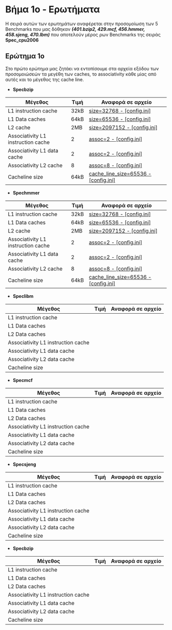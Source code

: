 # Βήμα 1ο - Ερωτήματα

Η σειρά αυτών των ερωτημάτων αναφέρεται στην προσομοίωση των 5 Benchmarks που μας δόθηκαν **_(401.bzip2, 429.mcf, 456.hmmer, 458.sjeng, 470.lbm)_** που αποτελούν μέρος ρων Benchmarks της σειράς **Spec_cpu2006**

## Ερώτημα 1ο

Στο πρώτο ερώτημα μας ζητάει να εντοπίσουμε στα αρχεία εξόδου των προσομοιώσεών τα μεγέθη των caches, το associativity κάθε μίας από αυτές και το μέγεθος της cache line.

- **Specbzip**

Μέγεθος | Τιμή | Αναφορά σε αρχείο
----------------- | ----- | ------------------
L1 instruction cache | 32kB  |  [size=32768 - [config.ini]](/Step1_files/specbzip/config.ini#L845)
L1 Data caches  | 64kB  | [size=65536 - [config.ini]](/Step1_files/specbzip/config.ini#L179)
L2 cache  | 2MB | [size=2097152 - [config.ini]](/Step1_files/specbzip/config.ini#L1050)
Associativity L1 instruction cache  | 2 | [assoc=2 - [config.ini]](/Step1_files/specbzip/config.ini#L832)
Associativity L1 data cache | 2 | [assoc=2 - [config.ini]](/Step1_files/specbzip/config.ini#L159)
Associativity L2 cache | 8 | [assoc=8 - [config.ini]](/Step1_files/specbzip/config.ini#L1037)
Cacheline size  | 64kB |  [cache_line_size=65536 - [config.ini]](/Step1_files/specbzip/config.ini#L15)

- **Spechmmer**

Μέγεθος | Τιμή | Αναφορά σε αρχείο
----------------- | ----- | ------------------
L1 instruction cache | 32kB  |  [size=32768 - [config.ini]](/Step1_files/spechmmer/config.ini#L813)
L1 Data caches  | 64kB  | [size=65536 - [config.ini]](/Step1_files/spechmmer/config.ini#L211)
L2 cache  | 2MB | [size=2097152 - [config.ini]](/Step1_files/spechmmer/config.ini#L1018)
Associativity L1 instruction cache  | 2 | [assoc=2 - [config.ini]](/Step1_files/spechmmer/config.ini#L793)
Associativity L1 data cache | 2 | [assoc=2 - [config.ini]](/Step1_files/spechmmer/config.ini#L159)
Associativity L2 cache | 8 | [assoc=8 - [config.ini]](/Step1_files/spechmmer/config.ini#L998)
Cacheline size  | 64kB |  [cache_line_size=65536 - [config.ini]](/Step1_files/spechmmer/config.ini#L15)

- **Speclibm**

Μέγεθος | Τιμή | Αναφορά σε αρχείο
----------------- | ----- | ------------------
L1 instruction cache | |
L1 Data caches  | |
L2 Data caches  | |
Associativity L1 instruction cache  | |
Associativity L1 data cache | |
Associativity L2 data cache | |
Cacheline size  | |

- **Specmcf**

Μέγεθος | Τιμή | Αναφορά σε αρχείο
----------------- | ----- | ------------------
L1 instruction cache | |
L1 Data caches  | |
L2 Data caches  | |
Associativity L1 instruction cache  | |
Associativity L1 data cache | |
Associativity L2 data cache | |
Cacheline size  | |

- **Specsjeng**

Μέγεθος | Τιμή | Αναφορά σε αρχείο
----------------- | ----- | ------------------
L1 instruction cache | |
L1 Data caches  | |
L2 Data caches  | |
Associativity L1 instruction cache  | |
Associativity L1 data cache | |
Associativity L2 data cache | |
Cacheline size  | |

- **Specbzip**

Μέγεθος | Τιμή | Αναφορά σε αρχείο
----------------- | ----- | ------------------
L1 instruction cache | |
L1 Data caches  | |
L2 Data caches  | |
Associativity L1 instruction cache  | |
Associativity L1 data cache | |
Associativity L2 data cache | |
Cacheline size  | |
